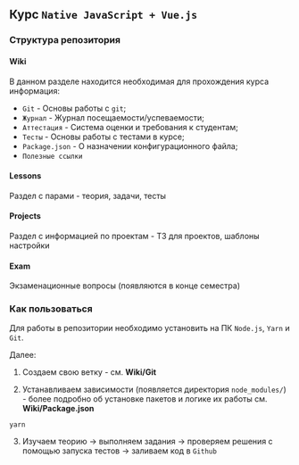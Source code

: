 ## Курс `Native JavaScript + Vue.js`


### Структура репозитория

#### Wiki

В данном разделе находится необходимая для прохождения курса информация:

- `Git` - Основы работы с `git`;
- `Журнал` - Журнал посещаемости/успеваемости;
- `Аттестация` - Система оценки и требования к студентам;
- `Тесты` - Основы работы с тестами в курсе;
- `Package.json` - О назначении конфигурационного файла;
- `Полезные ссылки`

#### Lessons

Раздел с парами - теория, задачи, тесты

#### Projects

Раздел с информацией по проектам - ТЗ для проектов, шаблоны настройки

#### Exam

Экзаменационные вопросы (появляются в конце семестра)

### Как пользоваться

Для работы в репозитории необходимо установить на ПК `Node.js`, `Yarn` и `Git`.

Далее:

1. Создаем свою ветку - см. **Wiki/Git**

2. Устанавливаем зависимости (появляется директория `node_modules/`) - более подробно об
   установке пакетов и логике их работы см. **Wiki/Package.json**

```
yarn
```

3. Изучаем теорию &rarr; выполняем задания &rarr; проверяем решения с помощью запуска
   тестов &rarr; заливаем код в `Github`